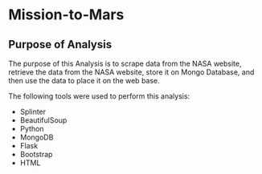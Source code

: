 # Mission-to-Mars

## Purpose of Analysis
The purpose of this Analysis is to scrape data from the NASA website, retrieve the data from the NASA website, store it on Mongo Database, and then use the data to place it on the web base.

The following tools were used to perform this analysis:
- Splinter
- BeautifulSoup
- Python
- MongoDB
- Flask
- Bootstrap
- HTML

